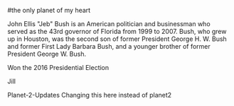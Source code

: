 #the only planet of my heart

John Ellis "Jeb" Bush is an American politician and businessman who served as the 43rd governor of Florida from 1999 to 2007. Bush, who grew up in Houston, was the second son of former President George H. W. Bush and former First Lady Barbara Bush, and a younger brother of former President George W. Bush.

Won the 2016 Presidential Election

Jill

Planet-2-Updates
Changing this here instead of planet2
